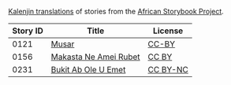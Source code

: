 [Kalenjin translations](http://my.africanstorybook.org/language/kalenjin) of stories from the [African Storybook Project](http://my.africanstorybook.org).

Story ID | Title | License
-------- | ----- | -------
0121 | [Musar](http://africanstorybook.org/stories/musar) | [CC-BY](https://creativecommons.org/licenses/by/3.0/)
0156 | [Makasta Ne Amei Rubet](http://africanstorybook.org/reader.php?id=17252&d=0&a=1) | [CC BY](https://creativecommons.org/licenses/by/3.0/)
0231 | [Bukit Ab Ole U Emet](http://africanstorybook.org/reader.php?id=17251&d=0&a=1) | [CC BY-NC](https://creativecommons.org/licenses/by-nc/3.0/)
